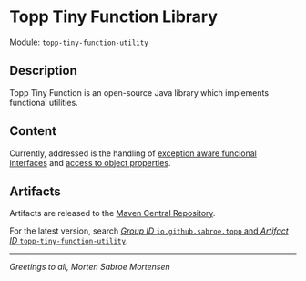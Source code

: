 # Topp Tiny Function Library

Module: `topp-tiny-function-utility`

## Description

Topp Tiny Function is an open-source Java library which implements functional utilities.

## Content

Currently, addressed is the handling of
[exception aware funcional interfaces](src/main/java/com/yelstream/topp/util/function/ex)
and
[access to object properties](src/main/java/com/yelstream/topp/util/function/access).

## Artifacts

Artifacts are released to the [Maven Central Repository](https://search.maven.org/).

For the latest version,
search
[_Group ID_ `io.github.sabroe.topp` and _Artifact ID_ `topp-tiny-function-utility`](https://search.maven.org/search?q=g:io.github.sabroe.topp%20AND%20a:topp-tiny-function-utility).

---

_Greetings to all, Morten Sabroe Mortensen_
